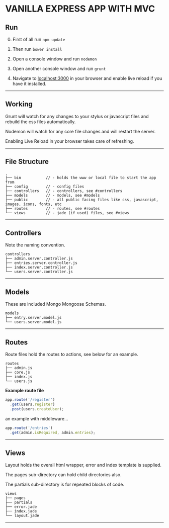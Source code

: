 
VANILLA EXPRESS APP WITH MVC
============================

Run
---

0. First of all run ` npm update `

0. Then run ` bower install `

0. Open a console window and run ` nodemon ` 

0. Open another console window and run ` grunt `

0. Navigate to [localhost:3000](http://localhost:3000) in your browser and enable live reload if you have it installed. 

---



Working
-------

Grunt will watch for any changes to your stylus or javascript files and rebuild the css files automatically.

Nodemon will watch for any core file changes and will restart the server.

Enabling Live Reload in your browser takes care of refreshing.

-------



File Structure
--------------

```
.
├── bin           // - holds the www or local file to start the app from
├── config        // - config files
├── controllers   // - controllers, see #controllers
├── models        // - models, see #models
├── public        // - all public facing files like css, javascript, images, icons, fonts, etc
├── routes        // - routes, see #routes
└── views         // - jade (if used) files, see #views

```

--------------



Controllers
-----------

Note the naming convention.

```
controllers
├── admin.server.controller.js
├── entries.server.controller.js
├── index.server.controller.js
└── users.server.controller.js
```

-----------



Models
------

These are included Mongo Mongoose Schemas.

```
models
├── entry.server.model.js
└── users.server.model.js
```

------



Routes
------

Route files hold the routes to actions, see below for an example.

```
routes
├── admin.js
├── core.js
├── index.js
└── users.js
```

**Example route file**

```JavaScript
app.route('/register')
  .get(users.register)
  .post(users.createUser);
```
an example with middleware...

```JavaScript
app.route('/entries')
  .get(admin.isRequired, admin.entries);
```

------



Views
-----

Layout holds the overall html wrapper, error and index template is supplied.

The pages sub-directory can hold child directories also.

The partials sub-directory is for repeated blocks of code.

```
views
├── pages
├── partials 
├── error.jade
├── index.jade
└── layout.jade
```

-----
